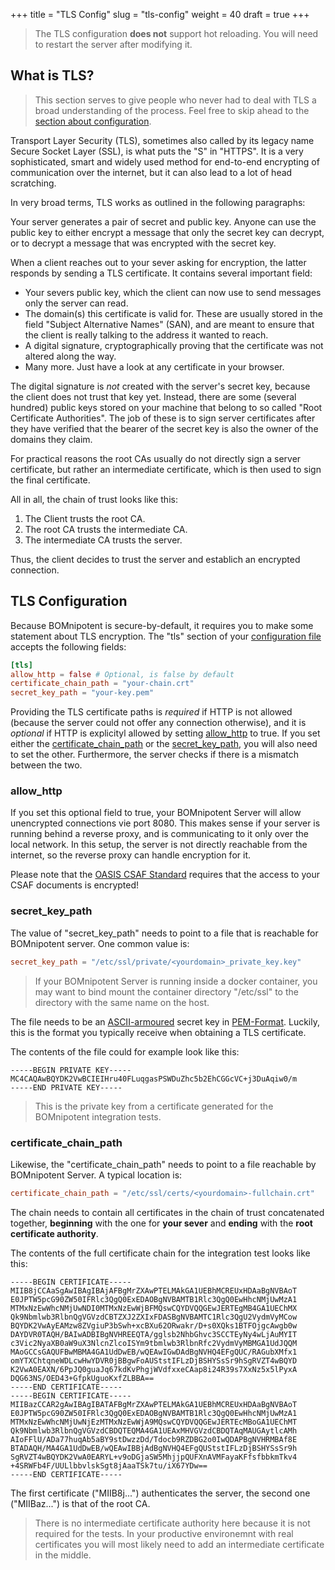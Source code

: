 +++
title = "TLS Config"
slug = "tls-config"
weight = 40
draft = true
+++

> The TLS configuration **does not** support hot reloading. You will need to restart the server after modifying it.

## What is TLS?

> This section serves to give people who never had to deal with TLS a broad understanding of the process. Feel free to skip ahead to the [section about configuration](#tls-configuration).

Transport Layer Security (TLS), sometimes also called by its legacy name Secure Socket Layer (SSL), is what puts the "S" in "HTTPS". It is a very sophisticated, smart and widely used method for end-to-end encrypting of communication over the internet, but it can also lead to a lot of head scratching.

In very broad terms, TLS works as outlined in the following paragraphs:

Your server generates a pair of secret and public key. Anyone can use the public key to either encrypt a message that only the secret key can decrypt, or to decrypt a message that was encrypted with the secret key.

When a client reaches out to your sever asking for encryption, the latter responds by sending a TLS certificate. It contains several important field:
- Your severs public key, which the client can now use to send messages only the server can read.
- The domain(s) this certificate is valid for. These are usually stored in the field "Subject Alternative Names" (SAN), and are meant to ensure that the client is really talking to the address it wanted to reach.
- A digital signature, cryptographically proving that the certificate was not altered along the way.
- Many more. Just have a look at any certificate in your browser.

The digital signature is *not* created with the server's secret key, because the client does not trust that key yet. Instead, there are some (several hundred) public keys stored on your machine that belong to so called "Root Certificate Authorities". The job of these is to sign server certificates after they have verified that the bearer of the secret key is also the owner of the domains they claim.

For practical reasons the root CAs usually do not directly sign a server certificate, but rather an intermediate certificate, which is then used to sign the final certificate.

All in all, the chain of trust looks like this:
1. The Client trusts the root CA.
1. The root CA trusts the intermediate CA.
1. The intermediate CA trusts the server.

Thus, the client decides to trust the server and establich an encrypted connection.

## TLS Configuration

Because BOMnipotent is secure-by-default, it requires you to make some statement about TLS encryption. The "tls" section of your [configuration file](/server/configuration/config-file/) accepts the following fields:

```toml
[tls]
allow_http = false # Optional, is false by default
certificate_chain_path = "your-chain.crt"
secret_key_path = "your-key.pem"
```

Providing the TLS certificate paths is *required* if HTTP is not allowed (because the server could not offer any connection otherwise), and it is *optional* if HTTP is explicityl allowed by setting [allow_http](#allow_http) to true. If you set either the [certificate_chain_path](#certificate_chain_path) or the [secret_key_path](#secret_key_path), you will also need to set the other. Furthermore, the server checks if there is a mismatch between the two.

### allow_http

If you set this optional field to true, your BOMnipotent Server will allow unencrypted connections vie port 8080. This makes sense if your server is running behind a reverse proxy, and is communicating to it only over the local network. In this setup, the server is not directly reachable from the internet, so the reverse proxy can handle encryption for it.

Please note that the [OASIS CSAF Standard](https://docs.oasis-open.org/csaf/csaf/v2.0/os/csaf-v2.0-os.html#713-requirement-3-tls) requires that the access to your CSAF documents is encrypted!

### secret_key_path

The value of "secret_key_path" needs to point to a file that is reachable for BOMnipotent server. One common value is:
```toml
secret_key_path = "/etc/ssl/private/<yourdomain>_private_key.key"
```

> If your BOMnipotent Server is running inside a docker container, you may want to bind mount the container directory "/etc/ssl" to the directory with the same name on the host.

The file needs to be an [ASCII-armoured](https://openpgp.dev/book/armor.html) secret key in [PEM-Format](https://en.wikipedia.org/wiki/Privacy-Enhanced_Mail). Luckily, this is the format you typically receive when obtaining a TLS certificate.

The contents of the file could for example look like this:
``` {wrap="false" title="private key"}
-----BEGIN PRIVATE KEY-----
MC4CAQAwBQYDK2VwBCIEIHru40FLuqgasPSWDuZhc5b2EhCGGcVC+j3DuAqiw0/m
-----END PRIVATE KEY-----
```

> This is the private key from a certificate generated for the BOMnipotent integration tests.

### certificate_chain_path

Likewise, the "certificate_chain_path" needs to point to a file reachable by BOMnipotent Server. A typical location is:
```toml
certificate_chain_path = "/etc/ssl/certs/<yourdomain>-fullchain.crt"
```

The chain needs to contain all certificates in the chain of trust concatenated together, **beginning** with the one for **your sever** and **ending** with the **root certificate authority**.

The contents of the full certificate chain for the integration test looks like this:
``` {wrap="false" title="certificate chain"}
-----BEGIN CERTIFICATE-----
MIIB8jCCAaSgAwIBAgIBAjAFBgMrZXAwPTELMAkGA1UEBhMCREUxHDAaBgNVBAoT
E0JPTW5pcG90ZW50IFRlc3QgQ0ExEDAOBgNVBAMTB1Rlc3QgQ0EwHhcNMjUwMzA1
MTMxNzEwWhcNMjUwNDI0MTMxNzEwWjBFMQswCQYDVQQGEwJERTEgMB4GA1UEChMX
Qk9Nbmlwb3RlbnQgVGVzdCBTZXJ2ZXIxFDASBgNVBAMTC1Rlc3QgU2VydmVyMCow
BQYDK2VwAyEAMzw8ZVgiuP3bSwh+xcBXu62ORwakr/D+s0XQks1BTFOjgcAwgb0w
DAYDVR0TAQH/BAIwADBIBgNVHREEQTA/gglsb2NhbGhvc3SCCTEyNy4wLjAuMYIT
c3Vic2NyaXB0aW9uX3NlcnZlcoISYm9tbmlwb3RlbnRfc2VydmVyMBMGA1UdJQQM
MAoGCCsGAQUFBwMBMA4GA1UdDwEB/wQEAwIGwDAdBgNVHQ4EFgQUC/RAGubXMfx1
omYTXChtqneWDLcwHwYDVR0jBBgwFoAUStstIFLzDjBSHYSsSr9hSgRVZT4wBQYD
K2VwA0EAXN/6PpJQ0guaJq67kdKvPhgjWVdfxxeCAap8i24R39s7XxNz5x5lPyxA
DQG63NS/OED43+GfpkUguoKxfZLBBA==
-----END CERTIFICATE-----
-----BEGIN CERTIFICATE-----
MIIBazCCAR2gAwIBAgIBATAFBgMrZXAwPTELMAkGA1UEBhMCREUxHDAaBgNVBAoT
E0JPTW5pcG90ZW50IFRlc3QgQ0ExEDAOBgNVBAMTB1Rlc3QgQ0EwHhcNMjUwMzA1
MTMxNzEwWhcNMjUwNjEzMTMxNzEwWjA9MQswCQYDVQQGEwJERTEcMBoGA1UEChMT
Qk9Nbmlwb3RlbnQgVGVzdCBDQTEQMA4GA1UEAxMHVGVzdCBDQTAqMAUGAytlcAMh
AIoFFlU/ADa77huqAb5aBY9stDwzzDd/Tdocb9RZDBG2o0IwQDAPBgNVHRMBAf8E
BTADAQH/MA4GA1UdDwEB/wQEAwIBBjAdBgNVHQ4EFgQUStstIFLzDjBSHYSsSr9h
SgRVZT4wBQYDK2VwA0EARYL+v9oDGjaSW5MhjjpQUFXnAVMFayaKFfsfbbkmTkv4
+4SRWFb4F/UULlbbvlskSgt8jAaaTSk7tu/iX67YDw==
-----END CERTIFICATE-----
```

The first certificate ("MIIB8j...") authenticates the server, the second one ("MIIBaz...") is that of the root CA.

> There is no intermediate certificate authority here because it is not required for the tests. In your productive environemnt with real certificates you will most likely need to add an intermediate certificate in the middle.

